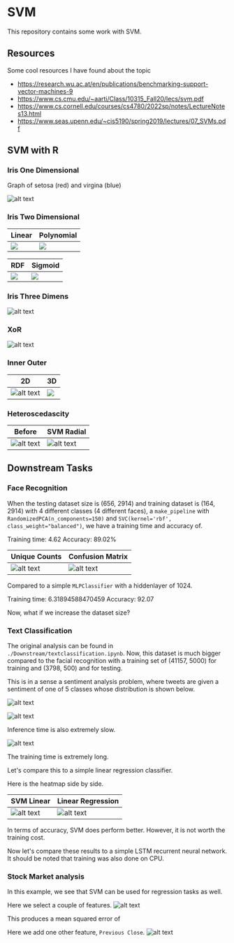 # SVM 

This repository contains some work with SVM.


## Resources
Some cool resources I have found about the topic
- https://research.wu.ac.at/en/publications/benchmarking-support-vector-machines-9
- https://www.cs.cmu.edu/~aarti/Class/10315_Fall20/lecs/svm.pdf
- https://www.cs.cornell.edu/courses/cs4780/2022sp/notes/LectureNotes13.html
- https://www.seas.upenn.edu/~cis5190/spring2019/lectures/07_SVMs.pdf

## SVM with R

### Iris One Dimensional
Graph of setosa (red) and virgina (blue)

![alt text](./images/iris_one_dim.png)

### Iris Two Dimensional
| Linear                        | Polynomial                        |
| ----------------------------- | --------------------------------- |
| ![](./images/iris_linear.png) | ![](./images/iris_polynomial.png) |

| RDF                           | Sigmoid                        |
| ----------------------------- | ------------------------------ |
| ![](./images/iris_radial.png) | ![](./images/iris_sigmoid.png) |

### Iris Three Dimens

![alt text](./images/iris_three_dim_linear.png)


### XoR
![alt text](./images/xor_radial.png)


### Inner Outer 
| 2D                                      | 3D                              |
| --------------------------------------- | ------------------------------- |
| ![alt text](./images/inner_outer2d.png) | ![](./images/inner_outer3d.png) |


### Heteroscedascity
| Before                                       | SVM Radial                                          |
| -------------------------------------------- | --------------------------------------------------- |
| ![alt text](./images/heteroscedasticity.png) | ![alt text](./images/heteroscedasticity_radial.png) |

## Downstream Tasks
### Face Recognition

When the testing dataset size is (656, 2914) and training dataset is (164, 2914) with 4 different classes (4 different faces), a `make_pipeline` with `RandomizedPCA(n_components=150)` and `SVC(kernel='rbf', class_weight="balanced")`, we have a training time and accuracy of.

Training time: 4.62
Accuracy: 89.02%

| Unique Counts                                        | Confusion Matrix                                           |
| ---------------------------------------------------- | ---------------------------------------------------------- |
| ![alt text](./images/facerecogniton_4categories.png) | ![alt text](./images/facerecognition_4categories_conf.png) |


Compared to a simple `MLPClassifier` with a hiddenlayer of 1024.

Training time:  6.31894588470459
Accuracy: 92.07


Now, what if we increase the dataset size?


### Text Classification
The original analysis can be found in `./Downstream/textclassification.ipynb`. Now, this dataset is much bigger compared to the facial recognition with a training set of (41157, 5000) for training and (3798, 500) and for testing. 

This is in a sense a sentiment analysis problem, where tweets are given a sentiment of one of 5 classes whose distribution is shown below.

![alt text](./images/textclass_sentiment_dist.png)

![alt text](./images/textclass_lin_svm_training_time.png)

Inference time is also extremely slow.

![alt text](./images/textclass_lin_svm_acc.png)

The training time is extremely long. 

Let's compare this to a simple linear regression classifier.

Here is the heatmap side by side.

| SVM Linear                                     | Linear Regression                         |
| ---------------------------------------------- | ----------------------------------------- |
| ![alt text](./images/textclass_lin_svm_cm.png) | ![alt text](./images/textclass_lr_cm.png) |

In terms of accuracy, SVM does perform better. However, it is not worth the training cost.


Now let's compare these results to a simple LSTM recurrent neural network. It should be noted that training was also done on CPU.

### Stock Market analysis
In this example, we see that SVM can be used for regression tasks as well.

Here we select a couple of features.
![alt text](./images/stockmarketanalysis_svm0.png)

This produces a mean squared error of 


Here we add one other feature, `Previous Close`. 
![alt text](./images/stockmarketanalysis_sv1.png)